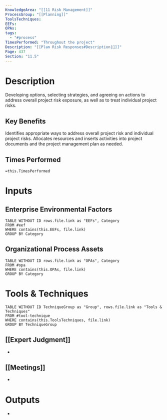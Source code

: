 ```yaml
---
KnowledgeArea: "[[11 Risk Management]]"
ProcessGroup: "[[Planning]]"
ToolsTechniques:
EEFs:
OPAs:
tags:
  - "#process"
TimesPerformed: "Throughout the project"
Description: "[[Plan Risk Responses#Description|📝]]"
Page: 437
Section: "11.5"
---
```

# Description
Developing options, selecting strategies, and agreeing on actions to address overall project risk exposure, as well as to treat individual project risks.
## Key Benefits
Identifies appropriate ways to address overall project risk and individual project risks. Allocates resources and inserts activities into project documents and the project management plan as needed.
## Times Performed
`=this.TimesPerformed`
# Inputs
## Enterprise Environmental Factors
```dataview
TABLE WITHOUT ID rows.file.link as "EEFs", Category
FROM #eef
WHERE contains(this.EEFs, file.link)
GROUP BY Category
```
## Organizational Process Assets
```dataview
TABLE WITHOUT ID rows.file.link as "OPAs", Category
FROM #opa
WHERE contains(this.OPAs, file.link)
GROUP BY Category
```
# Tools & Techniques
```dataview
TABLE WITHOUT ID TechniqueGroup as "Group", rows.file.link as "Tools & Techniques"
FROM #tool-technique
WHERE contains(this.ToolsTechniques, file.link)
GROUP BY TechniqueGroup
```
## [[Expert Judgment]]
- 
## [[Meetings]]
- 
# Outputs
- 